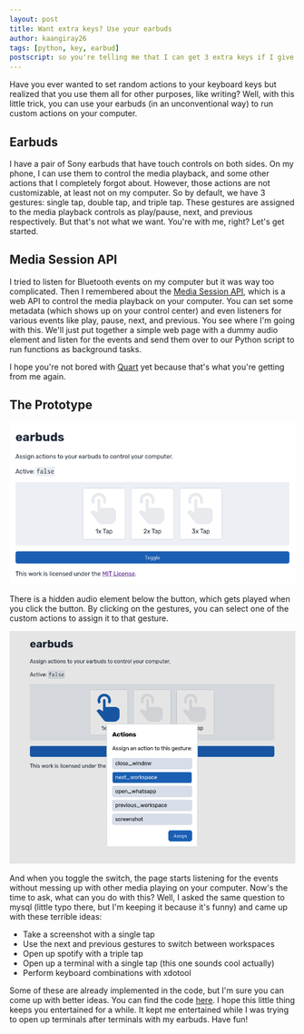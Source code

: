 ```yaml
---
layout: post
title: Want extra keys? Use your earbuds
author: kaangiray26
tags: [python, key, earbud]
postscript: so you're telling me that I can get 3 extra keys if I give away 3 of my keys? Sounds right to me.
---
```

Have you ever wanted to set random actions to your keyboard keys but realized that you use them all for other purposes, like writing? Well, with this little trick, you can use your earbuds (in an unconventional way) to run custom actions on your computer.

## Earbuds
I have a pair of Sony earbuds that have touch controls on both sides. On my phone, I can use them to control the media playback, and some other actions that I completely forgot about. However, those actions are not customizable, at least not on my computer. So by default, we have 3 gestures: single tap, double tap, and triple tap. These gestures are assigned to the media playback controls as play/pause, next, and previous respectively. But that's not what we want. You're with me, right? Let's get started.

## Media Session API
I tried to listen for Bluetooth events on my computer but it was way too complicated. Then I remembered about the [Media Session API](https://developer.mozilla.org/en-US/docs/Web/API/Media_Session_API), which is a web API to control the media playback on your computer. You can set some metadata (which shows up on your control center) and even listeners for various events like play, pause, next, and previous. You see where I'm going with this. We'll just put together a simple web page with a dummy audio element and listen for the events and send them over to our Python script to run functions as background tasks.

I hope you're not bored with [Quart](https://quart.palletsprojects.com/en/latest/) yet because that's what you're getting from me again.

## The Prototype

![Earbuds](/assets/images/earbuds-1.png)

There is a hidden audio element below the button, which gets played when you click the button. By clicking on the gestures, you can select one of the custom actions to assign it to that gesture.

![Earbuds](/assets/images/earbuds-2.png)

And when you toggle the switch, the page starts listening for the events without messing up with other media playing on your computer. Now's the time to ask, what can you do with this? Well, I asked the same question to mysql (little typo there, but I'm keeping it because it's funny) and came up with these terrible ideas:
- Take a screenshot with a single tap
- Use the next and previous gestures to switch between workspaces
- Open up spotify with a triple tap
- Open up a terminal with a single tap (this one sounds cool actually)
- Perform keyboard combinations with xdotool

Some of these are already implemented in the code, but I'm sure you can come up with better ideas. You can find the code [here](https://github.com/kaangiray26/earbuds). I hope this little thing keeps you entertained for a while. It kept me entertained while I was trying to open up terminals after terminals with my earbuds. Have fun!